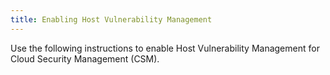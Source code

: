 ```yaml
---
title: Enabling Host Vulnerability Management
---
```


Use the following instructions to enable Host Vulnerability Management for Cloud Security Management (CSM).

